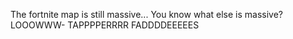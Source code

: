 The fortnite map is still massive...
You know what else is massive?
LOOOWWW-
TAPPPPERRRR FADDDDEEEEES
